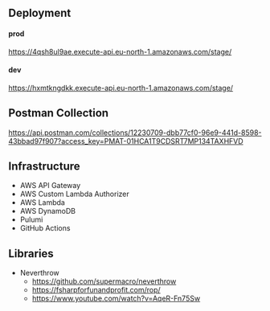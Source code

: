 ## Deployment
#### prod
https://4qsh8ul9ae.execute-api.eu-north-1.amazonaws.com/stage/
#### dev
https://hxmtkngdkk.execute-api.eu-north-1.amazonaws.com/stage/

## Postman Collection
https://api.postman.com/collections/12230709-dbb77cf0-96e9-441d-8598-43bbad97f907?access_key=PMAT-01HCA1T9CDSRT7MP134TAXHFVD

## Infrastructure
- AWS API Gateway
- AWS Custom Lambda Authorizer
- AWS Lambda
- AWS DynamoDB
- Pulumi
- GitHub Actions

## Libraries

- Neverthrow
  - https://github.com/supermacro/neverthrow
  - https://fsharpforfunandprofit.com/rop/
  - https://www.youtube.com/watch?v=AqeR-Fn75Sw
